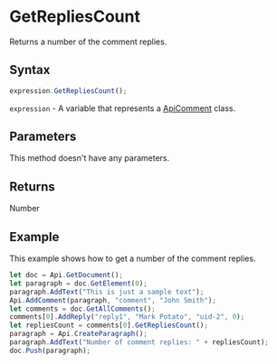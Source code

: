# GetRepliesCount

Returns a number of the comment replies.

## Syntax

```javascript
expression.GetRepliesCount();
```

`expression` - A variable that represents a [ApiComment](../ApiComment.md) class.

## Parameters

This method doesn't have any parameters.

## Returns

Number

## Example

This example shows how to get a number of the comment replies.

```javascript editor-
let doc = Api.GetDocument();
let paragraph = doc.GetElement(0);
paragraph.AddText("This is just a sample text");
Api.AddComment(paragraph, "comment", "John Smith");
let comments = doc.GetAllComments();
comments[0].AddReply("reply1", "Mark Potato", "uid-2", 0);
let repliesCount = comments[0].GetRepliesCount();
paragraph = Api.CreateParagraph();
paragraph.AddText("Number of comment replies: " + repliesCount);
doc.Push(paragraph);
```
